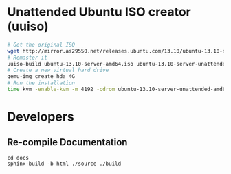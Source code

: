 # Unattended Ubuntu ISO creator (uuiso)

```bash
# Get the original ISO
wget http://mirror.as29550.net/releases.ubuntu.com/13.10/ubuntu-13.10-server-amd64.iso
# Remaster it
uuiso-build ubuntu-13.10-server-amd64.iso ubuntu-13.10-server-unattended-amd64.iso
# Create a new virtual hard drive
qemu-img create hda 4G
# Run the installation
time kvm -enable-kvm -m 4192 -cdrom ubuntu-13.10-server-unattended-amd64.iso -vnc :1 -boot d hda
```

# Developers

## Re-compile Documentation

    cd docs
    sphinx-build -b html ./source ./build
